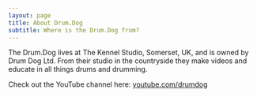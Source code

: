 ```yaml
---
layout: page
title: About Drum.Dog
subtitle: Where is the Drum.Dog from?
---
```


The Drum.Dog lives at The Kennel Studio, Somerset, UK, and is owned by Drum Dog Ltd.  From their studio in the countryside they make videos and educate in all things drums and drumming.  

Check out the YouTube channel here: [youtube.com/drumdog](https://youtube.com/drumdog)
